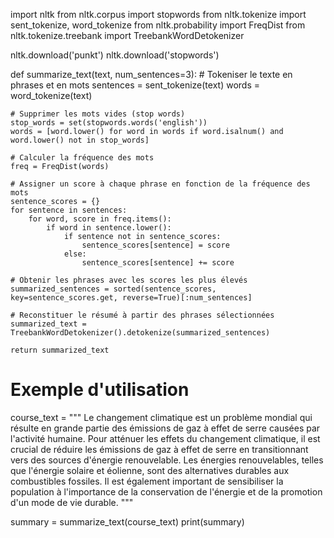 import nltk
from nltk.corpus import stopwords
from nltk.tokenize import sent_tokenize, word_tokenize
from nltk.probability import FreqDist
from nltk.tokenize.treebank import TreebankWordDetokenizer

nltk.download('punkt')
nltk.download('stopwords')

def summarize_text(text, num_sentences=3):
    # Tokeniser le texte en phrases et en mots
    sentences = sent_tokenize(text)
    words = word_tokenize(text)

    # Supprimer les mots vides (stop words)
    stop_words = set(stopwords.words('english'))
    words = [word.lower() for word in words if word.isalnum() and word.lower() not in stop_words]

    # Calculer la fréquence des mots
    freq = FreqDist(words)

    # Assigner un score à chaque phrase en fonction de la fréquence des mots
    sentence_scores = {}
    for sentence in sentences:
        for word, score in freq.items():
            if word in sentence.lower():
                if sentence not in sentence_scores:
                    sentence_scores[sentence] = score
                else:
                    sentence_scores[sentence] += score

    # Obtenir les phrases avec les scores les plus élevés
    summarized_sentences = sorted(sentence_scores, key=sentence_scores.get, reverse=True)[:num_sentences]

    # Reconstituer le résumé à partir des phrases sélectionnées
    summarized_text = TreebankWordDetokenizer().detokenize(summarized_sentences)

    return summarized_text

# Exemple d'utilisation
course_text = """
Le changement climatique est un problème mondial qui résulte en grande partie des émissions de gaz à effet de serre causées par l'activité humaine.
Pour atténuer les effets du changement climatique, il est crucial de réduire les émissions de gaz à effet de serre en transitionnant vers des sources d'énergie renouvelable.
Les énergies renouvelables, telles que l'énergie solaire et éolienne, sont des alternatives durables aux combustibles fossiles.
Il est également important de sensibiliser la population à l'importance de la conservation de l'énergie et de la promotion d'un mode de vie durable.
"""

summary = summarize_text(course_text)
print(summary)
